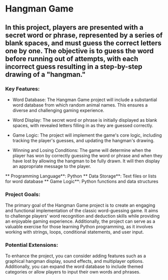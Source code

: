 # Hangman Game
## In this project, players are presented with a secret word or phrase, represented by a series of blank spaces, and must guess the correct letters one by one. The objective is to guess the word before running out of attempts, with each incorrect guess resulting in a step-by-step drawing of a "hangman."

### Key Features:
- Word Database: The Hangman Game project will include a substantial word database from which random animal names. This ensures a diverse and challenging gaming experience.

- Word Display: The secret word or phrase is initially displayed as blank spaces, with revealed letters filling in as they are guessed correctly.

- Game Logic: The project will implement the game's core logic, including tracking the player's guesses, and updating the hangman's drawing.

- Winning and Losing Conditions: The game will determine when the player has won by correctly guessing the word or phrase and when they have lost by allowing the hangman to be fully drawn. It will then display an appropriate message to the player.

** Programming Language**: Python
** Data Storage**: Text files or lists for word database
** Game Logic**: Python functions and data structures

### Project Goals:
The primary goal of the Hangman Game project is to create an engaging and functional implementation of the classic word-guessing game. It aims to challenge players' word recognition and deduction skills while providing an enjoyable gaming experience. Additionally, the project can serve as a valuable exercise for those learning Python programming, as it involves working with strings, loops, conditional statements, and user input.

### Potential Extensions:

To enhance the project, you can consider adding features such as a graphical hangman display, sound effects, and multiplayer options. Additionally, you can expand the word database to include themed categories or allow players to input their own words and phrases.
